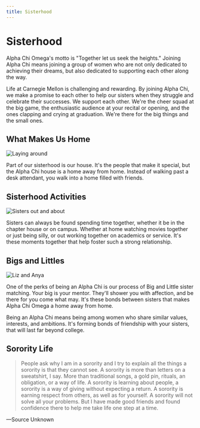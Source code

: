 ```yaml
---
title: Sisterhood
---
```


# Sisterhood

Alpha Chi Omega's motto is "Together let us seek the heights." Joining Alpha Chi means joining a group of women who are not only dedicated to achieving their dreams, but also dedicated to supporting each other along the way.

Life at Carnegie Mellon is challenging and rewarding. By joining Alpha Chi, we make a promise to each other to help our sisters when they struggle and celebrate their successes. We support each other. We're the cheer squad at the big game, the enthusiastic audience at your recital or opening, and the ones clapping and crying at graduation. We're there for the big things and the small ones.

## What Makes Us Home

![Laying around](/assets/images/sisterhood/at-table.jpg)

Part of our sisterhood is our house. It's the people that make it special, but the Alpha Chi house is a home away from home. Instead of walking past a desk attendant, you walk into a home filled with friends.

## Sisterhood Activities

![Sisters out and about](/assets/images/sisterhood/campbell-and-emo.jpg)

Sisters can always be found spending time together, whether it be in the chapter house or on campus. Whether at home watching movies together or just being silly, or out working together on academics or service. It's these moments together that help foster such a strong relationship. 

## Bigs and Littles

![Liz and Anya](/assets/images/sisterhood/liz-and-anya.jpg)

One of the perks of being an Alpha Chi is our process of Big and Little sister matching. Your big is your mentor. They'll shower you with affection, and be there for you come what may. It's these bonds between sisters that makes Alpha Chi Omega a home away from home.

Being an Alpha Chi means being among women who share similar values, interests, and ambitions. It's forming bonds of friendship with your sisters, that will last far beyond college. 

## Sorority Life

> People ask why I am in a sorority and I try to explain all the things a sorority is that they cannot see. A sorority is more than letters on a sweatshirt, I say. More than traditional songs, a gold pin, rituals, an obligation, or a way of life. A sorority is learning about people, a sorority is a way of giving without expecting a return. A sorority is earning respect from others, as well as for yourself. A sorority will not solve all your problems. But I have made good friends and found confidence there to help me take life one step at a time. 

&mdash;Source Unknown
